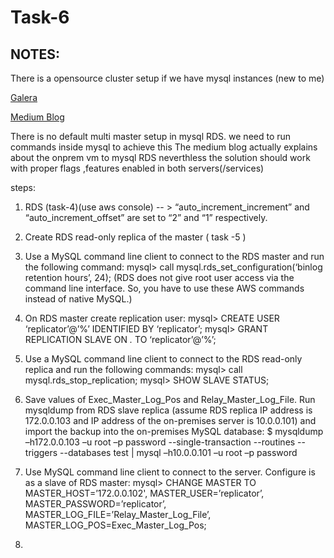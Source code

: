 # Task-6 



## NOTES:
There is a opensource cluster setup if we have mysql instances (new to me)

[Galera](https://galeracluster.com/) <br/>



[Medium Blog](https://medium.com/@davidgurevich_11928/how-to-setup-mysql-master-master-replication-with-aws-rds-and-an-on-premises-server-d434fae824f8)

There is no default multi master setup in mysql RDS. we need to run commands inside mysql to achieve this
The medium blog actually explains about the onprem vm to mysql RDS
neverthless the solution should work with proper flags ,features enabled in both servers(/services)

steps:
1. RDS (task-4)(use aws console) -- > “auto_increment_increment” and “auto_increment_offset” are set to “2” and “1” respectively.

2. Create RDS read-only replica of the master ( task -5 )

3. Use a MySQL command line client to connect to the RDS master and run the following command:
   mysql> call mysql.rds_set_configuration(‘binlog retention hours’, 24);
 (RDS does not give root user access via the command line interface. So, you have to use these AWS commands instead of native MySQL.)
 
4. On RDS master create replication user:
   mysql> CREATE USER ‘replicator’@’%’ IDENTIFIED BY ‘replicator’;
   mysql> GRANT REPLICATION SLAVE ON *.* TO ‘replicator’@’%’;

5. Use a MySQL command line client to connect to the RDS read-only replica and run the following commands:
   mysql> call mysql.rds_stop_replication;
   mysql> SHOW SLAVE STATUS;

6. Save values of Exec_Master_Log_Pos and Relay_Master_Log_File.
   Run mysqldump from RDS slave replica (assume RDS replica IP address is 172.0.0.103 and IP address of the on-premises server is 10.0.0.101) and import the backup into the on-premises MySQL database:
   $ mysqldump –h172.0.0.103 –u root –p password --single-transaction --routines --triggers --databases test | mysql –h10.0.0.101 –u root –p password

7. Use MySQL command line client to connect to the server. Configure is as a slave of RDS master:
   mysql> CHANGE MASTER TO MASTER_HOST=’172.0.0.102', MASTER_USER=’replicator’, MASTER_PASSWORD=’replicator’, MASTER_LOG_FILE=’Relay_Master_Log_File’, MASTER_LOG_POS=Exec_Master_Log_Pos;
   
8. 